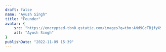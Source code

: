 ```yaml
---
draft: false
name: "Ayush Singh"
title: "Founder"
avatar: {
    src: "https://encrypted-tbn0.gstatic.com/images?q=tbn:ANd9GcTBjfyXS3aNTBdYABrCk7e5p_KHxLeiF5eRfhD5X5SkC-KtgBeFAKYSKTI&usqp=CAE&s",
    alt: "Ayush Singh"
}
publishDate: "2022-11-09 15:39"
---
```

